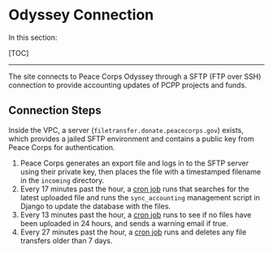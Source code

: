 <h1>Odyssey Connection</h1>

In this section:

[TOC]

<hr>

The site connects to Peace Corps Odyssey through a SFTP (FTP over SSH) connection to provide accounting updates of PCPP projects and funds.

## Connection Steps
Inside the VPC, a server (`filetransfer.donate.peacecorps.gov`) exists, which provides a jailed SFTP environment and contains a public key from Peace Corps for authentication.

1. Peace Corps generates an export file and logs in to the SFTP server using their private key, then places the file with a timestamped filename in the `incoming` directory.
2. Every 17 minutes past the hour, a [cron job](https://github.com/Threespot/peace-corps-infrastructure/blob/master/packer/files/filetransfer/sync_accounting) runs that searches for the latest uploaded file and runs the `sync_accounting` management script in Django to update the database with the files.
3. Every 13 minutes past the hour, a [cron job](https://github.com/Threespot/peace-corps-infrastructure/blob/master/packer/files/filetransfer/check_incoming_status.sh) runs to see if no files have been uploaded in 24 hours, and sends a warning email if true.
4. Every 27 minutes past the hour, a [cron job](https://github.com/Threespot/peace-corps-infrastructure/blob/master/packer/files/filetransfer/delete_old_file_transfers) runs and deletes any file transfers older than 7 days.